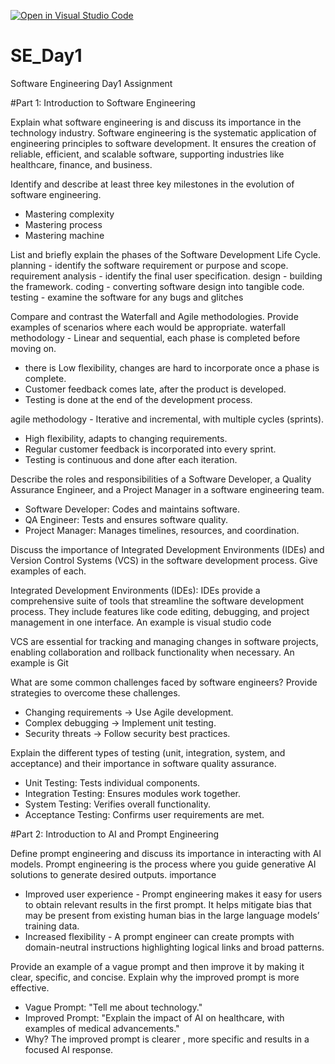 [![Open in Visual Studio Code](https://classroom.github.com/assets/open-in-vscode-2e0aaae1b6195c2367325f4f02e2d04e9abb55f0b24a779b69b11b9e10269abc.svg)](https://classroom.github.com/online_ide?assignment_repo_id=18595508&assignment_repo_type=AssignmentRepo)
# SE_Day1
Software Engineering Day1 Assignment

#Part 1: Introduction to Software Engineering

Explain what software engineering is and discuss its importance in the technology industry.
Software engineering is the systematic application of engineering principles to software development. It ensures the creation of reliable, efficient, and scalable software, supporting industries like healthcare, finance, and business.

Identify and describe at least three key milestones in the evolution of software engineering.
- Mastering complexity
- Mastering process
- Mastering machine

List and briefly explain the phases of the Software Development Life Cycle.
 planning - identify the software requirement or purpose and scope.
 requirement analysis - identify the final user specification. 
design - building the framework. 
coding - converting software design into tangible code.
 testing - examine the software for any bugs and glitches

Compare and contrast the Waterfall and Agile methodologies. Provide examples of scenarios where each would be appropriate.
waterfall methodology - Linear and sequential, each phase is completed before moving on. 
- there is Low flexibility,
 changes are hard to incorporate once a phase is complete.
 - Customer feedback comes late, after the product is developed.
 - Testing is done at the end of the development process.

agile methodology - Iterative and incremental, with multiple cycles (sprints). 
- High flexibility, adapts to changing requirements. 
- Regular customer feedback is incorporated into every sprint. 
- Testing is continuous and done after each iteration.

Describe the roles and responsibilities of a Software Developer, a Quality Assurance Engineer, and a Project Manager in a software engineering team.
- Software Developer: Codes and maintains software.
- QA Engineer: Tests and ensures software quality.
- Project Manager: Manages timelines, resources, and coordination.

Discuss the importance of Integrated Development Environments (IDEs) and Version Control Systems (VCS) in the software development process. Give examples of each.

Integrated Development Environments (IDEs): IDEs provide a comprehensive suite of tools that streamline the software development process. They include features like code editing, debugging, and project management in one interface. An example is visual studio code

VCS are essential for tracking and managing changes in software projects, enabling collaboration and rollback functionality when necessary. An example is Git

What are some common challenges faced by software engineers? Provide strategies to overcome these challenges.
- Changing requirements → Use Agile development.
- Complex debugging → Implement unit testing.
- Security threats → Follow security best practices.

Explain the different types of testing (unit, integration, system, and acceptance) and their importance in software quality assurance.
- Unit Testing: Tests individual components.
- Integration Testing: Ensures modules work together.
- System Testing: Verifies overall functionality.
- Acceptance Testing: Confirms user requirements are met.

#Part 2: Introduction to AI and Prompt Engineering


Define prompt engineering and discuss its importance in interacting with AI models.
Prompt engineering  is the process where you guide generative AI solutions to generate desired outputs.
   importance
- Improved user experience - Prompt engineering makes it easy for users to obtain relevant results in the first prompt. It helps mitigate bias that may be present from existing human bias in the large language models’ training data.
- Increased flexibility - A prompt engineer can create prompts with domain-neutral instructions highlighting logical links and broad patterns.


Provide an example of a vague prompt and then improve it by making it clear, specific, and concise. Explain why the improved prompt is more effective.
- Vague Prompt: "Tell me about technology."
- Improved Prompt: "Explain the impact of AI on healthcare, with examples of medical advancements."
- Why? The improved prompt is clearer , more specific and results in a focused AI response.
